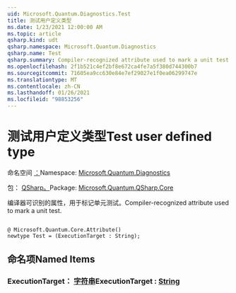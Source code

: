 ```yaml
---
uid: Microsoft.Quantum.Diagnostics.Test
title: 测试用户定义类型
ms.date: 1/23/2021 12:00:00 AM
ms.topic: article
qsharp.kind: udt
qsharp.namespace: Microsoft.Quantum.Diagnostics
qsharp.name: Test
qsharp.summary: Compiler-recognized attribute used to mark a unit test.
ms.openlocfilehash: 2f1b521c4ef2bf8e672ca4fe7a5f380d744300b7
ms.sourcegitcommit: 71605ea9cc630e84e7ef29027e1f0ea06299747e
ms.translationtype: MT
ms.contentlocale: zh-CN
ms.lasthandoff: 01/26/2021
ms.locfileid: "98853256"
---
```

# <a name="test-user-defined-type"></a><span data-ttu-id="46043-102">测试用户定义类型</span><span class="sxs-lookup"><span data-stu-id="46043-102">Test user defined type</span></span>

<span data-ttu-id="46043-103">命名空间 [：](xref:Microsoft.Quantum.Diagnostics)</span><span class="sxs-lookup"><span data-stu-id="46043-103">Namespace: [Microsoft.Quantum.Diagnostics](xref:Microsoft.Quantum.Diagnostics)</span></span>

<span data-ttu-id="46043-104">包： [QSharp。](https://nuget.org/packages/Microsoft.Quantum.QSharp.Core)</span><span class="sxs-lookup"><span data-stu-id="46043-104">Package: [Microsoft.Quantum.QSharp.Core](https://nuget.org/packages/Microsoft.Quantum.QSharp.Core)</span></span>


<span data-ttu-id="46043-105">编译器可识别的属性，用于标记单元测试。</span><span class="sxs-lookup"><span data-stu-id="46043-105">Compiler-recognized attribute used to mark a unit test.</span></span>

```qsharp

@ Microsoft.Quantum.Core.Attribute()
newtype Test = (ExecutionTarget : String);
```



## <a name="named-items"></a><span data-ttu-id="46043-106">命名项</span><span class="sxs-lookup"><span data-stu-id="46043-106">Named Items</span></span>

### <a name="executiontarget--string"></a><span data-ttu-id="46043-107">ExecutionTarget： [字符串](xref:microsoft.quantum.lang-ref.string)</span><span class="sxs-lookup"><span data-stu-id="46043-107">ExecutionTarget : [String](xref:microsoft.quantum.lang-ref.string)</span></span>

